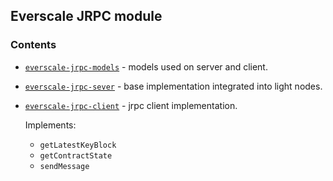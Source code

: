 ## Everscale JRPC module

### Contents

* [`everscale-jrpc-models`](./models) - models used on server and client.
* [`everscale-jrpc-sever`](./server) - base implementation integrated into light nodes.
* [`everscale-jrpc-client`](./client/README.md) - jrpc client implementation.

  Implements:
  - `getLatestKeyBlock`
  - `getContractState`
  - `sendMessage`
